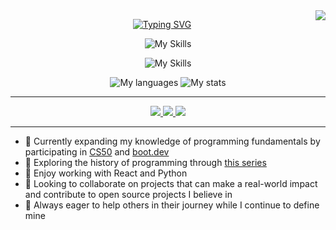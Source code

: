 <img align="right" src="https://visitor-badge.laobi.icu/badge?page_id=jacastanon01.jacastanon01" />

<div align="center">

[![Typing SVG](https://readme-typing-svg.herokuapp.com?font=Fira+Code&weight=500&size=30&duration=3000&pause=100&center=true&vCenter=true&repeat=false&random=false&width=684&height=91&lines=%F0%9F%92%AA+What+up!;My+name+is+Jacob;Check+out+the+cool+stuff+I've+built)](https://git.io/typing-svg)


![My Skills](https://skillicons.dev/icons?i=js,react,ts,next,vite,tailwind,bootstrap) 

![My Skills](https://skillicons.dev/icons?i=python,postgres,sqlite,flask,nodejs,mongodb)

  
![My languages](https://github-readme-stats.vercel.app/api/top-langs/?username=jacastanon01&theme=transparent&exclude_repo=MoRent,Jobit&layout=donut&hide_border=true)
![My stats](https://github-readme-stats.vercel.app/api?username=jacastanon01&count_private=true&show_icons=true&theme=transparent&rank_icon=github&border_radius=10)


</div>
<hr />
 <div align="center"> 
  <a href="mailto:jacastanon01@gmail.com">
    <img src="https://img.shields.io/badge/Gmail-333333?style=for-the-badge&logo=gmail&logoColor=red" />
  </a>
  <a href="https://www.linkedin.com/in/jacob-castanon-b76490168/" target="_blank">
    <img src="https://img.shields.io/badge/LinkedIn-0077B5?style=for-the-badge&logo=linkedin&logoColor=white" target="_blank" />
  </a>
  <a href="https://jacastanon.vercel.app" target="_blank">
     <img src="https://img.shields.io/badge/Portfolio-5d53ea?style=for-the-badge&logo=todoist&logoColor=white" target="_blank" /> 
  </a>
</div>
<hr />


- 🧠 Currently expanding my knowledge of programming fundamentals by participating in [CS50](https://cs50.harvard.edu/x/2024/) and [boot.dev](https://www.boot.dev/u/cast-a-none)
- 👾 Exploring the history of programming through [this series](https://github.com/realityexpander/How_to_program_from_ground_up/tree/main)
- 🌱 Enjoy working with React and Python
- 👯 Looking to collaborate on projects that can make a real-world impact and contribute to open source projects I believe in
- 🤔 Always eager to help others in their journey while I continue to define mine 




